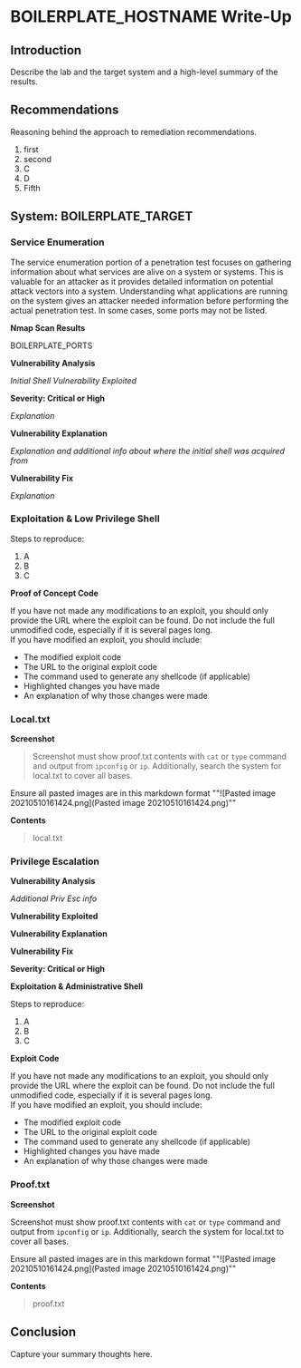 
# BOILERPLATE_HOSTNAME Write-Up

## Introduction

Describe the lab and the target system and a high-level summary of the results.

## Recommendations

Reasoning behind the approach to remediation recommendations.

1. first 
2. second
3. C
4. D
5. Fifth

## System: BOILERPLATE_TARGET

### Service Enumeration

The service enumeration portion of a penetration test focuses on gathering information about what services are alive on a system or systems.  This is valuable for an attacker as it provides detailed information on potential attack vectors into a system.  Understanding what applications are running on the system gives an attacker needed information before performing the actual penetration test.  In some cases, some ports may not be listed.

**Nmap Scan Results**

BOILERPLATE_PORTS

**Vulnerability Analysis**

*Initial Shell Vulnerability Exploited*

**Severity: Critical or High**

*Explanation*

**Vulnerability Explanation**

*Explanation and additional info about where the initial shell was acquired from*

**Vulnerability Fix**

*Explanation*

### Exploitation & Low Privilege Shell

Steps to reproduce:

1. A 
2. B
3. C

**Proof of Concept Code**

If you have not made any modifications to an exploit, you should only provide the URL where the exploit can be found. Do not include the full unmodified code, especially if it is several pages long.  
If you have modified an exploit, you should include:

- The modified exploit code
- The URL to the original exploit code
- The command used to generate any shellcode (if applicable)
- Highlighted changes you have made
- An explanation of why those changes were made


### Local.txt

**Screenshot**

> Screenshot must show proof.txt contents with `cat` or `type` command and output from `ipconfig` or `ip`.  Additionally, search the system for local.txt to cover all bases.  

Ensure all pasted images are in this markdown format
"\"![Pasted image 20210510161424.png](Pasted image 20210510161424.png)""

**Contents**

> local.txt

### Privilege Escalation

**Vulnerability Analysis**

*Additional Priv Esc info*

**Vulnerability Exploited**

**Vulnerability Explanation**

**Vulnerability Fix**

**Severity: Critical or High**

**Exploitation & Administrative Shell**

Steps to reproduce:

1. A 
2. B
3. C


**Exploit Code**

If you have not made any modifications to an exploit, you should only provide the URL where the exploit can be found. Do not include the full unmodified code, especially if it is several pages long.  
If you have modified an exploit, you should include:

- The modified exploit code
- The URL to the original exploit code
- The command used to generate any shellcode (if applicable)
- Highlighted changes you have made
- An explanation of why those changes were made


### Proof.txt

**Screenshot**

Screenshot must show proof.txt contents with `cat` or `type` command and output from `ipconfig` or `ip`.  Additionally, search the system for local.txt to cover all bases.  

Ensure all pasted images are in this markdown format
"\"![Pasted image 20210510161424.png](Pasted image 20210510161424.png)""

**Contents**

> proof.txt

## Conclusion

Capture your summary thoughts here.